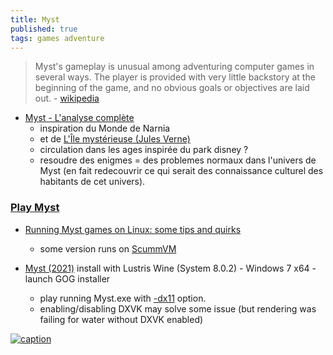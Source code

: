 ```yaml
---
title: Myst
published: true
tags: games adventure
---
```

> Myst's gameplay is unusual among adventuring computer games in several ways. The player is provided with very little backstory at the beginning of the game, and no obvious goals or objectives are laid out. - [wikipedia](https://en.wikipedia.org/wiki/Myst) 

- [Myst - L'analyse complète](https://www.youtube.com/watch?v=1xMSNMrlJ0s)
	- inspiration du Monde de Narnia
    - et de [L'Île mystérieuse (Jules Verne)](https://fr.wikipedia.org/wiki/L%27%C3%8Ele_myst%C3%A9rieuse)
    - circulation dans les ages inspirée du park disney ?
    - resoudre des enigmes = des problemes normaux dans l'univers de Myst (en fait redecouvrir ce qui serait des connaissance culturel des habitants de cet univers).

### [Play Myst](https://www.reddit.com/r/myst/comments/15j3pdh/confused_on_which_version_of_myst_i_should_play/)

- [Running Myst games on Linux: some tips and quirks ](https://www.reddit.com/r/myst/comments/n3jra6/running_myst_games_on_linux_some_tips_and_quirks/)
	- some version runs on [ScummVM](https://www.scummvm.org/compatibility/)

- [Myst (2021)](https://adventuregamers.com/articles/view/myst-2021) install with Lustris Wine (System 8.0.2) - Windows 7 x64 - launch GOG installer
	- play  running Myst.exe with [-dx11](https://appdb.winehq.org/objectManager.php?sClass=version&iId=40229#knownbugs) option.
    - enabling/disabling DXVK may solve some issue (but rendering was failing for water without DXVK enabled)

[![caption](https://external-content.duckduckgo.com/iu/?u=https%3A%2F%2Fcdn.wccftech.com%2Fwp-content%2Fuploads%2F2021%2F08%2Fmyst-remakeHD-scaled.jpg&f=1&nofb=1&ipt=85912b5061d51d9c770da34940ecb028281490c1a6def7d39321f804832f0c9e&ipo=images)](https://duckduckgo.com/?t=lm&q=myst&iax=images&ia=images&iai=https%3A%2F%2Fcdn.wccftech.com%2Fwp-content%2Fuploads%2F2021%2F08%2Fmyst-remakeHD-scaled.jpg)
